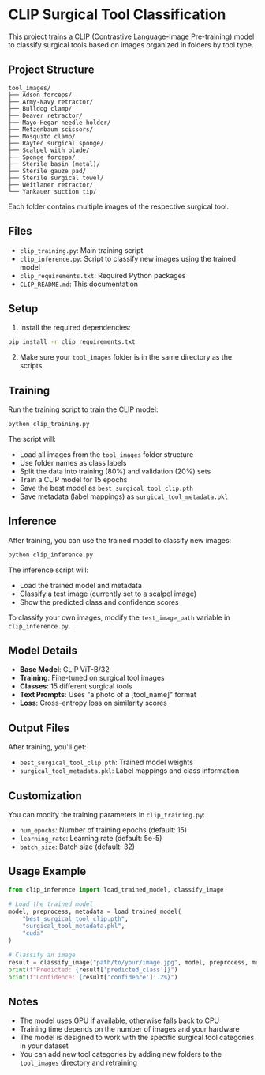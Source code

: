 # CLIP Surgical Tool Classification

This project trains a CLIP (Contrastive Language-Image Pre-training) model to classify surgical tools based on images organized in folders by tool type.

## Project Structure

```
tool_images/
├── Adson forceps/
├── Army-Navy retractor/
├── Bulldog clamp/
├── Deaver retractor/
├── Mayo-Hegar needle holder/
├── Metzenbaum scissors/
├── Mosquito clamp/
├── Raytec surgical sponge/
├── Scalpel with blade/
├── Sponge forceps/
├── Sterile basin (metal)/
├── Sterile gauze pad/
├── Sterile surgical towel/
├── Weitlaner retractor/
└── Yankauer suction tip/
```

Each folder contains multiple images of the respective surgical tool.

## Files

- `clip_training.py`: Main training script
- `clip_inference.py`: Script to classify new images using the trained model
- `clip_requirements.txt`: Required Python packages
- `CLIP_README.md`: This documentation

## Setup

1. Install the required dependencies:
```bash
pip install -r clip_requirements.txt
```

2. Make sure your `tool_images` folder is in the same directory as the scripts.

## Training

Run the training script to train the CLIP model:

```bash
python clip_training.py
```

The script will:
- Load all images from the `tool_images` folder structure
- Use folder names as class labels
- Split the data into training (80%) and validation (20%) sets
- Train a CLIP model for 15 epochs
- Save the best model as `best_surgical_tool_clip.pth`
- Save metadata (label mappings) as `surgical_tool_metadata.pkl`

## Inference

After training, you can use the trained model to classify new images:

```bash
python clip_inference.py
```

The inference script will:
- Load the trained model and metadata
- Classify a test image (currently set to a scalpel image)
- Show the predicted class and confidence scores

To classify your own images, modify the `test_image_path` variable in `clip_inference.py`.

## Model Details

- **Base Model**: CLIP ViT-B/32
- **Training**: Fine-tuned on surgical tool images
- **Classes**: 15 different surgical tools
- **Text Prompts**: Uses "a photo of a [tool_name]" format
- **Loss**: Cross-entropy loss on similarity scores

## Output Files

After training, you'll get:
- `best_surgical_tool_clip.pth`: Trained model weights
- `surgical_tool_metadata.pkl`: Label mappings and class information

## Customization

You can modify the training parameters in `clip_training.py`:
- `num_epochs`: Number of training epochs (default: 15)
- `learning_rate`: Learning rate (default: 5e-5)
- `batch_size`: Batch size (default: 32)

## Usage Example

```python
from clip_inference import load_trained_model, classify_image

# Load the trained model
model, preprocess, metadata = load_trained_model(
    "best_surgical_tool_clip.pth", 
    "surgical_tool_metadata.pkl", 
    "cuda"
)

# Classify an image
result = classify_image("path/to/your/image.jpg", model, preprocess, metadata, "cuda")
print(f"Predicted: {result['predicted_class']}")
print(f"Confidence: {result['confidence']:.2%}")
```

## Notes

- The model uses GPU if available, otherwise falls back to CPU
- Training time depends on the number of images and your hardware
- The model is designed to work with the specific surgical tool categories in your dataset
- You can add new tool categories by adding new folders to the `tool_images` directory and retraining 